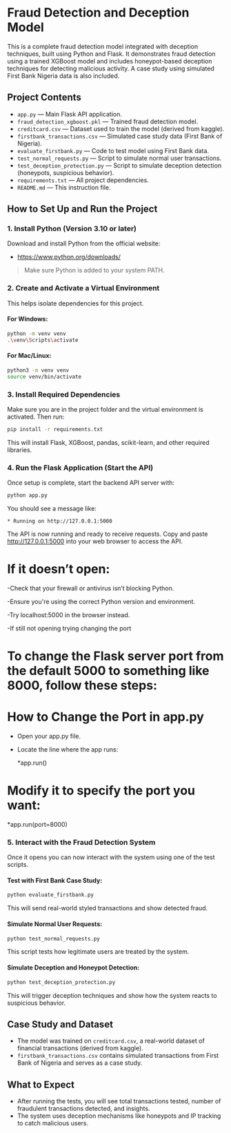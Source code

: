 # Fraud Detection and Deception Model

This is a complete fraud detection model integrated with deception techniques, built using Python and Flask. It demonstrates fraud detection using a trained XGBoost model and includes honeypot-based deception techniques for detecting malicious activity. A case study using simulated First Bank Nigeria data is also included.



##  Project Contents

- `app.py` — Main Flask API application.
- `fraud_detection_xgboost.pkl` — Trained fraud detection model.
- `creditcard.csv` — Dataset used to train the model (derived from kaggle).
- `firstbank_transactions.csv` — Simulated case study data (First Bank of Nigeria).
- `evaluate_firstbank.py` — Code to test model using First Bank data.
- `test_normal_requests.py` — Script to simulate normal user transactions.
- `test_deception_protection.py` — Script to simulate deception detection (honeypots, suspicious behavior).
- `requirements.txt` — All project dependencies.
- `README.md` — This instruction file.



## How to Set Up and Run the Project

### 1. Install Python (Version 3.10 or later)
Download and install Python from the official website:
- https://www.python.org/downloads/

> Make sure Python is added to your system PATH.

### 2. Create and Activate a Virtual Environment
This helps isolate dependencies for this project.

#### For **Windows**:
```bash
python -m venv venv
.\venv\Scripts\activate
```

#### For **Mac/Linux**:
```bash
python3 -m venv venv
source venv/bin/activate
```



### 3. Install Required Dependencies
Make sure you are in the project folder and the virtual environment is activated. Then run:

```bash
pip install -r requirements.txt
```

This will install Flask, XGBoost, pandas, scikit-learn, and other required libraries.



### 4. Run the Flask Application (Start the API)
Once setup is complete, start the backend API server with:

```bash
python app.py
```

You should see a message like:
```
* Running on http://127.0.0.1:5000
```
The API is now running and ready to receive requests.
Copy and paste http://127.0.0.1:5000 into your web browser to access the API.

# If it doesn’t open:

-Check that your firewall or antivirus isn’t blocking Python.

-Ensure you're using the correct Python version and environment.

-Try localhost:5000 in the browser instead.

-If still not opening trying changing the port

# To change the Flask server port from the default 5000 to something like 8000, follow these steps:

# How to Change the Port in app.py
- Open your app.py file.

- Locate the line where the app runs: 

   *app.run()

# Modify it to specify the port you want: 
  
  *app.run(port=8000)


### 5. Interact with the Fraud Detection System
Once it opens you can now interact with the system using one of the test scripts.

####  Test with First Bank Case Study:
```bash
python evaluate_firstbank.py
```
This will send real-world styled transactions and show detected fraud.

####  Simulate Normal User Requests:
```bash
python test_normal_requests.py
```
This script tests how legitimate users are treated by the system.

####  Simulate Deception and Honeypot Detection:
```bash
python test_deception_protection.py
```
This will trigger deception techniques and show how the system reacts to suspicious behavior.



##  Case Study and Dataset
- The model was trained on `creditcard.csv`, a real-world dataset of financial transactions (derived from kaggle).
- `firstbank_transactions.csv` contains simulated transactions from First Bank of Nigeria and serves as a case study.


##  What to Expect
- After running the tests, you will see total transactions tested, number of fraudulent transactions detected, and insights.
- The system uses deception mechanisms like honeypots and IP tracking to catch malicious users.
